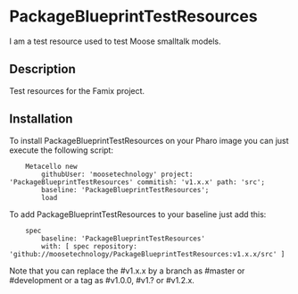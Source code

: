 # PackageBlueprintTestResources

I am a test resource used to test Moose smalltalk models.

## Description

Test resources for the Famix project.

## Installation

To install PackageBlueprintTestResources on your Pharo image you can just execute the following script:

```Smalltalk
    Metacello new
    	githubUser: 'moosetechnology' project: 'PackageBlueprintTestResources' commitish: 'v1.x.x' path: 'src';
    	baseline: 'PackageBlueprintTestResources';
    	load
```

To add PackageBlueprintTestResources to your baseline just add this:

```Smalltalk
    spec
    	baseline: 'PackageBlueprintTestResources'
    	with: [ spec repository: 'github://moosetechnology/PackageBlueprintTestResources:v1.x.x/src' ]
```

Note that you can replace the #v1.x.x by a branch as #master or #development or a tag as #v1.0.0, #v1.? or #v1.2.x.
